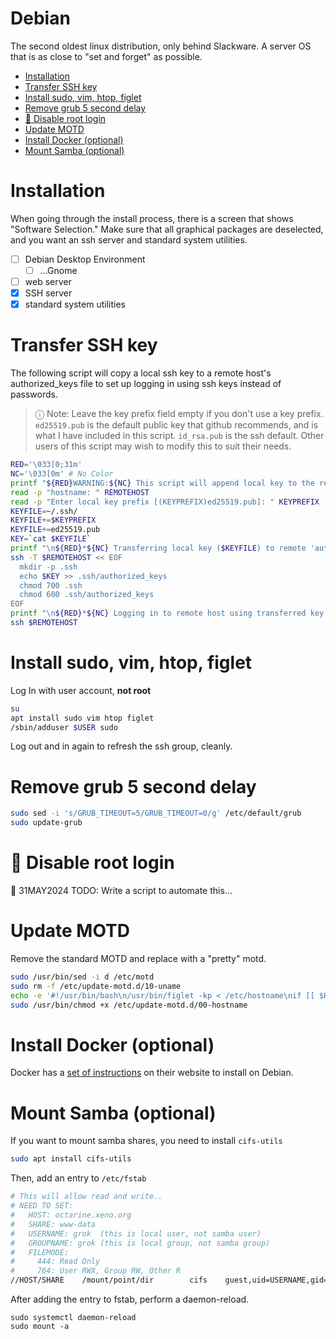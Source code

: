 # Debian <!-- omit in toc -->

The second oldest linux distribution, only behind Slackware. A server OS that is as close to "set and forget" as possible.

- [Installation](#installation)
- [Transfer SSH key](#transfer-ssh-key)
- [Install sudo, vim, htop, figlet](#install-sudo-vim-htop-figlet)
- [Remove grub 5 second delay](#remove-grub-5-second-delay)
- [🚧 Disable root login](#-disable-root-login)
- [Update MOTD](#update-motd)
- [Install Docker (optional)](#install-docker-optional)
- [Mount Samba (optional)](#mount-samba-optional)

# Installation

When going through the install process, there is a screen that shows "Software Selection." Make sure that all graphical packages are deselected, and you want an ssh server and standard system utilities.

- [ ] Debian Desktop Environment
  - [ ] ...Gnome
- [ ] web server
- [x] SSH server
- [x] standard system utilities

# Transfer SSH key

The following script will copy a local ssh key to a remote host's authorized_keys file to set up logging in using ssh keys instead of passwords.

> ⓘ Note: Leave the key prefix field empty if you don't use a key prefix. `ed25519.pub` is the default public key that github recommends, and is what I have included in this script. `id_rsa.pub` is the ssh default. Other users of this script may wish to modify this to suit their needs.

```bash
RED='\033[0;31m'
NC='\033[0m' # No Color
printf "${RED}WARNING:${NC} This script will append local key to the remote 'authorized_keys' file\041\n\tEnsure you remove any unused keys\041\041\041\n"
read -p "hostname: " REMOTEHOST
read -p "Enter local key prefix [(KEYPREFIX)ed25519.pub]: " KEYPREFIX
KEYFILE=~/.ssh/
KEYFILE+=$KEYPREFIX
KEYFILE+=ed25519.pub
KEY=`cat $KEYFILE`
printf "\n${RED}*${NC} Transferring local key ($KEYFILE) to remote 'authorized_keys' file:\n"
ssh -T $REMOTEHOST << EOF
  mkdir -p .ssh
  echo $KEY >> .ssh/authorized_keys
  chmod 700 .ssh
  chmod 600 .ssh/authorized_keys
EOF
printf "\n${RED}*${NC} Logging in to remote host using transferred key:\n"
ssh $REMOTEHOST
```

# Install sudo, vim, htop, figlet

Log In with user account, **not root**

```bash
su
apt install sudo vim htop figlet
/sbin/adduser $USER sudo
```

Log out and in again to refresh the ssh group, cleanly.

# Remove grub 5 second delay

```bash
sudo sed -i 's/GRUB_TIMEOUT=5/GRUB_TIMEOUT=0/g' /etc/default/grub
sudo update-grub
```

# 🚧 Disable root login

🚧 31MAY2024 TODO: Write a script to automate this...

# Update MOTD

Remove the standard MOTD and replace with a "pretty" motd.

```bash
sudo /usr/bin/sed -i d /etc/motd
sudo rm -f /etc/update-motd.d/10-uname
echo -e '#!/usr/bin/bash\n/usr/bin/figlet -kp < /etc/hostname\nif [[ $HOSTNAME =~ [g|j|p|q] ]]; then /usr/bin/echo ""; fi' |sudo tee /etc/update-motd.d/00-hostname
sudo /usr/bin/chmod +x /etc/update-motd.d/00-hostname
```

# Install Docker (optional)

Docker has a [set of instructions](https://docs.docker.com/engine/install/debian/) on their website to install on Debian.

# Mount Samba (optional)

If you want to mount samba shares, you need to install `cifs-utils`

```bash
sudo apt install cifs-utils
```

Then, add an entry to `/etc/fstab`

```bash
# This will allow read and write..
# NEED TO SET:
#   HOST: octarine.xeno.org
#   SHARE: www-data
#   USERNAME: grok  (this is local user, not samba user)
#   GROUPNAME: grok (this is local group, not samba group)
#   FILEMODE:
#     444: Read Only
#     764: User RWX, Group RW, Other R
//HOST/SHARE	/mount/point/dir		cifs	guest,uid=USERNAME,gid=GROUPNAME,file_mode=FILEMODE	0	0
```

After adding the entry to fstab, perform a daemon-reload.

```
sudo systemctl daemon-reload
sudo mount -a
```
